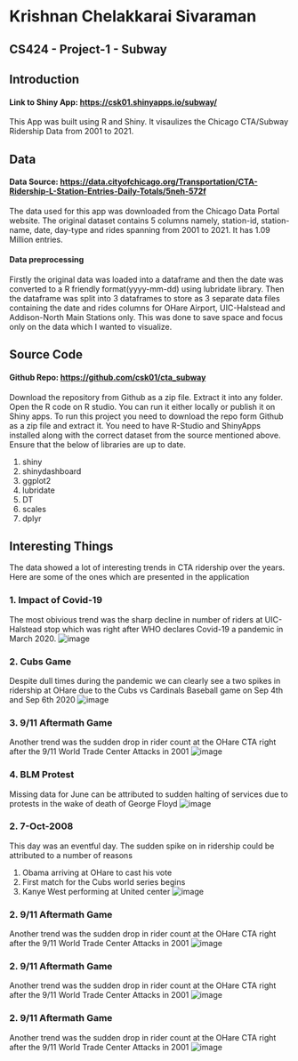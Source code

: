 # Krishnan Chelakkarai Sivaraman
## CS424 - Project-1 - Subway  

## Introduction
#### Link to Shiny App: <https://csk01.shinyapps.io/subway/> 
This App was built using R and Shiny. It visaulizes the Chicago CTA/Subway Ridership Data from 2001 to 2021.  

## Data
#### Data Source: <https://data.cityofchicago.org/Transportation/CTA-Ridership-L-Station-Entries-Daily-Totals/5neh-572f>
The data used for this app was downloaded from the Chicago Data Portal website. The original dataset contains 5 columns namely, station-id, station-name, date, day-type and rides spanning from 2001 to 2021. It has 1.09 Million entries.

#### Data preprocessing
Firstly the original data was loaded into a dataframe and then the date was converted to a R friendly format(yyyy-mm-dd) using lubridate library. Then the dataframe was split into 3 dataframes to store as 3 separate data files containing the date and rides columns for OHare Airport, UIC-Halstead and Addison-North Main Stations only. This was done to save space and focus only on the data which I wanted to visualize.  
 
## Source Code
#### Github Repo: <https://github.com/csk01/cta_subway>
Download the repository from Github as a zip file. Extract it into any folder. Open the R code on R studio. You can run it either locally or publish it on Shiny apps.
To run this project you need to download the repo form Github as a zip file and extract it. You need to have R-Studio and ShinyApps installed along with the correct dataset from the source mentioned above. 
Ensure that the below of libraries are up to date.
1. shiny
2. shinydashboard 
3. ggplot2
4. lubridate
5. DT
6. scales
7. dplyr

## Interesting Things
The data showed a lot of interesting trends in CTA ridership over the years. Here are some of the ones which are presented in the application

### 1. Impact of Covid-19 
The most obivious trend was the sharp decline in number of riders at UIC-Halstead stop which was right after WHO declares Covid-19 a pandemic in March 2020.
![image](https://user-images.githubusercontent.com/90429287/153971447-8a99ad46-bf23-4a35-a9bd-46d6ffa91260.png)

### 2. Cubs Game 
Despite dull times during the pandemic we can clearly see a two spikes in ridership at OHare due to the Cubs vs Cardinals Baseball game on Sep 4th and Sep 6th 2020
![image](https://user-images.githubusercontent.com/90429287/153971668-10441a69-cc9d-4c2d-8b8e-0750bff409e9.png)

### 3. 9/11 Aftermath Game 
Another trend was the sudden drop in rider count at the OHare CTA right after the 9/11 World Trade Center Attacks in 2001
![image](https://user-images.githubusercontent.com/90429287/153972326-7e949056-2d94-4ced-8444-b2674e95d60b.png)

### 4. BLM Protest 
Missing data for June can be attributed to sudden halting of services due to protests in the wake of death of George Floyd
![image](https://user-images.githubusercontent.com/90429287/153972569-629c4d1d-a25e-497e-82ec-e8d792d54a77.png)

### 2. 7-Oct-2008 
This day was an eventful day. The sudden spike on in ridership could be attributed to a number of reasons 
1. Obama arriving at OHare to cast his vote
2. First match for the Cubs world series begins
3. Kanye West performing at United center 
![image](https://user-images.githubusercontent.com/90429287/153972819-9bb50318-ad82-4698-95e2-8a471ae3b029.png)

### 2. 9/11 Aftermath Game 
Another trend was the sudden drop in rider count at the OHare CTA right after the 9/11 World Trade Center Attacks in 2001
![image](https://user-images.githubusercontent.com/90429287/153972326-7e949056-2d94-4ced-8444-b2674e95d60b.png)
### 2. 9/11 Aftermath Game 
Another trend was the sudden drop in rider count at the OHare CTA right after the 9/11 World Trade Center Attacks in 2001
![image](https://user-images.githubusercontent.com/90429287/153972326-7e949056-2d94-4ced-8444-b2674e95d60b.png)
### 2. 9/11 Aftermath Game 
Another trend was the sudden drop in rider count at the OHare CTA right after the 9/11 World Trade Center Attacks in 2001
![image](https://user-images.githubusercontent.com/90429287/153972326-7e949056-2d94-4ced-8444-b2674e95d60b.png)







